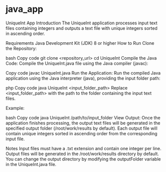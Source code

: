 # java_app
UniqueInt App
Introduction
The UniqueInt application processes input text files containing integers and outputs a text file with unique integers sorted in ascending order.

Requirements
Java Development Kit (JDK) 8 or higher
How to Run
Clone the Repository:

bash
Copy code
git clone <repository_url>
cd UniqueInt
Compile the Java Code:
Compile the UniqueInt.java file using the Java compiler (javac):

Copy code
javac UniqueInt.java
Run the Application:
Run the compiled Java application using the Java interpreter (java), providing the input folder path:

php
Copy code
java UniqueInt <input_folder_path>
Replace <input_folder_path> with the path to the folder containing the input text files.

Example:

bash
Copy code
java UniqueInt /path/to/input_folder
View Output:
Once the application finishes processing, the output text files will be generated in the specified output folder (/root/work/results by default). Each output file will contain unique integers sorted in ascending order from the corresponding input file.

Notes
Input files must have a .txt extension and contain one integer per line.
Output files will be generated in the /root/work/results directory by default. You can change the output directory by modifying the outputFolder variable in the UniqueInt.java file.
